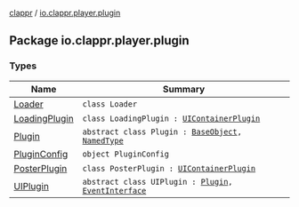 [clappr](../index.md) / [io.clappr.player.plugin](./index.md)

## Package io.clappr.player.plugin

### Types

| Name | Summary |
|---|---|
| [Loader](-loader/index.md) | `class Loader` |
| [LoadingPlugin](-loading-plugin/index.md) | `class LoadingPlugin : `[`UIContainerPlugin`](../io.clappr.player.plugin.container/-u-i-container-plugin/index.md) |
| [Plugin](-plugin/index.md) | `abstract class Plugin : `[`BaseObject`](../io.clappr.player.base/-base-object/index.md)`, `[`NamedType`](../io.clappr.player.base/-named-type/index.md) |
| [PluginConfig](-plugin-config/index.md) | `object PluginConfig` |
| [PosterPlugin](-poster-plugin/index.md) | `class PosterPlugin : `[`UIContainerPlugin`](../io.clappr.player.plugin.container/-u-i-container-plugin/index.md) |
| [UIPlugin](-u-i-plugin/index.md) | `abstract class UIPlugin : `[`Plugin`](-plugin/index.md)`, `[`EventInterface`](../io.clappr.player.base/-event-interface/index.md) |
